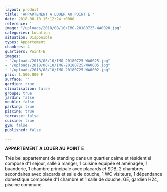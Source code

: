 ```yaml
---
layout: produit
title: 'APPARTEMENT A LOUER AU POINT E '
date: 2018-08-10 15:12:24 +0000
reference: ''
image: "/uploads/2018/08/10/IMG-20180725-WA0020.jpg"
categories: Location
situation: Disponible
types: Appartement
chambres: 4
quartiers: Point-E
images:
- "/uploads/2018/08/10/IMG-20180725-WA0025.jpg"
- "/uploads/2018/08/10/IMG-20180725-WA0005.jpg"
- "/uploads/2018/08/10/IMG-20180725-WA0002.jpg"
prix: 1.500.000 F
surface: ''
gardien: true
climatisation: false
groupe: true
jardin: false
meuble: false
parking: true
piscine: true
terrasse: false
cuisine: true
gym: false
published: false

---
```

**APPARTEMENT A LOUER AU POINT E**

Très bel appartement de standing dans un quartier calme et résidentiel composé d’1 séjour, salle à manger, 1 cuisine équipée et aménagée, 1 buanderie, 1 chambre principale avec placards et SDB, 2 chambres secondaires avec placards et salle de douche, 1 WC visiteurs, 1 dépendance domestique composée d’1 chambre et 1 salle de douche. GE, gardien H24, piscine commune.